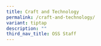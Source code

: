 ```yaml
---
title: Craft and Technology
permalink: /craft-and-technology/
variant: tiptap
description: ""
third_nav_title: OSS Staff
---
```

